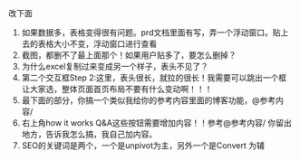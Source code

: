改下面
1. 如果数据多，表格变得很有问题。prd文档里面有写，弄一个浮动窗口。贴上去的表格大小不变，浮动窗口进行查看
2. 截图，都删不了最上面那个！如果用户贴多了，要怎么删掉？
3. 为什么excel复制过来变成另一个样子，表头不见了？
4. 第二个交互框Step 2:这里，表头很长，就拉的很长！我需要可以跳出一个框让大家选，整体页面首页布局不要有什么变动啊！！！
5. 最下面的部分，你搞一个类似我给你的参考内容里面的博客功能，@参考内容/ 
6. 右上角how it works Q&A这些按钮需要增加内容！！参考@参考内容/ 你留出地方，告诉我怎么搞，我自己加内容。
7. SEO的关键词是两个，一个是unpivot为主，另外一个是Convert 为辅